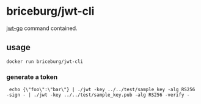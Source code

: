# briceburg/jwt-cli

[jwt-go](https://github.com/dgrijalva/jwt-go/tree/master/cmd/jwt) command contained.



## usage
```
docker run briceburg/jwt-cli
```

### generate a token
```
 echo {\"foo\":\"bar\"} | ./jwt -key ../../test/sample_key -alg RS256 -sign - | ./jwt -key ../../test/sample_key.pub -alg RS256 -verify -
```
